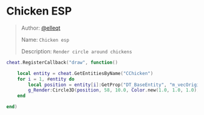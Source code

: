 # Chicken ESP

> Author: [@elleqt](https://github.com/elleqt)  
>
> Name: `Chicken esp`  
>
> Description: `Render circle around chickens`

```lua
cheat.RegisterCallback("draw", function()

    local entity = cheat.GetEntitiesByName("CChicken")
    for i = 1, #entity do
        local position = entity[i]:GetProp("DT_BaseEntity", "m_vecOrigin")
        g_Render:Circle3D(position, 58, 10.0, Color.new(1.0, 1.0, 1.0))
    end

end)
```
